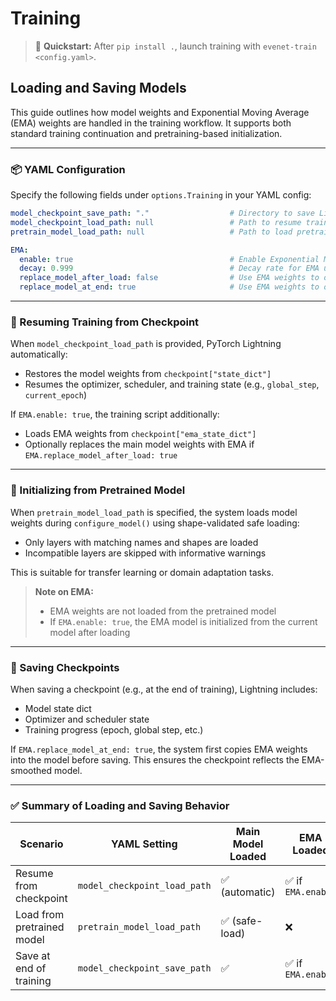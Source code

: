 # Training

> 🚀 **Quickstart:** After `pip install .`, launch training with `evenet-train <config.yaml>`.

## Loading and Saving Models

This guide outlines how model weights and Exponential Moving Average (EMA) weights are handled in the training workflow.
It supports both standard training continuation and pretraining-based initialization.

---

### 📦 YAML Configuration

Specify the following fields under `options.Training` in your YAML config:

```yaml
model_checkpoint_save_path: "."                  # Directory to save Lightning checkpoints
model_checkpoint_load_path: null                 # Path to resume training from a checkpoint (.ckpt)
pretrain_model_load_path: null                   # Path to load pretrained model weights

EMA:
  enable: true                                   # Enable Exponential Moving Average tracking
  decay: 0.999                                   # Decay rate for EMA updates
  replace_model_after_load: false                # Use EMA weights to overwrite model after load
  replace_model_at_end: true                     # Use EMA weights to overwrite model before saving
```

---

### 🔁 Resuming Training from Checkpoint

When `model_checkpoint_load_path` is provided, PyTorch Lightning automatically:

* Restores the model weights from `checkpoint["state_dict"]`
* Resumes the optimizer, scheduler, and training state (e.g., `global_step`, `current_epoch`)

If `EMA.enable: true`, the training script additionally:

* Loads EMA weights from `checkpoint["ema_state_dict"]`
* Optionally replaces the main model weights with EMA if `EMA.replace_model_after_load: true`

---

### 🚀 Initializing from Pretrained Model

When `pretrain_model_load_path` is specified, the system loads model weights during `configure_model()` using
shape-validated safe loading:

* Only layers with matching names and shapes are loaded
* Incompatible layers are skipped with informative warnings

This is suitable for transfer learning or domain adaptation tasks.

> **Note on EMA:**
>
> * EMA weights are not loaded from the pretrained model
> * If `EMA.enable: true`, the EMA model is initialized from the current model after loading

---

### 📂 Saving Checkpoints

When saving a checkpoint (e.g., at the end of training), Lightning includes:

* Model state dict
* Optimizer and scheduler state
* Training progress (epoch, global step, etc.)

If `EMA.replace_model_at_end: true`, the system first copies EMA weights into the model before saving. This ensures the
checkpoint reflects the EMA-smoothed model.

---

### ✅ Summary of Loading and Saving Behavior

| Scenario                   | YAML Setting                 | Main Model Loaded | EMA Loaded        | EMA Replaces Model                  |
|----------------------------|------------------------------|-------------------|-------------------|-------------------------------------|
| Resume from checkpoint     | `model_checkpoint_load_path` | ✅ (automatic)     | ✅ if `EMA.enable` | ✅ if `EMA.replace_model_after_load` |
| Load from pretrained model | `pretrain_model_load_path`   | ✅ (safe-load)     | ❌                 | ✅ if `EMA.replace_model_after_load` |
| Save at end of training    | `model_checkpoint_save_path` | ✅                 | ✅ if `EMA.enable` | ✅ if `EMA.replace_model_at_end`     |

